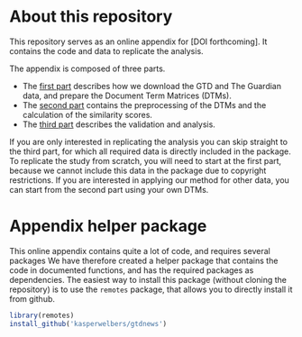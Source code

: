 
<!-- README.md is generated from README.Rmd. Please edit that file -->

# About this repository

This repository serves as an online appendix for \[DOI forthcoming\]. It
contains the code and data to replicate the analysis.

The appendix is composed of three parts.

  - The [first part](online_appendix/1_data_sources.md) describes how we
    download the GTD and The Guardian data, and prepare the Document
    Term Matrices (DTMs).
  - The [second part](online_appendix/2_preprocessing_and_comparison.md)
    contains the preprocessing of the DTMs and the calculation of the
    similarity scores.
  - The [third part](online_appendix/3_validation_and_analysis.md)
    describes the validation and analysis.

If you are only interested in replicating the analysis you can skip
straight to the third part, for which all required data is directly
included in the package. To replicate the study from scratch, you will
need to start at the first part, because we cannot include this data in
the package due to copyright restrictions. If you are interested in
applying our method for other data, you can start from the second part
using your own DTMs.

# Appendix helper package

This online appendix contains quite a lot of code, and requires several
packages We have therefore created a helper package that contains the
code in documented functions, and has the required packages as
dependencies. The easiest way to install this package (without cloning
the repository) is to use the `remotes` package, that allows you to
directly install it from github.

``` r
library(remotes)
install_github('kasperwelbers/gtdnews')
```
